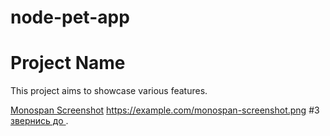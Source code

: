# node-pet-app
# Project Name

This project aims to showcase various features.

[Monospan Screenshot](https://example.com/monospan-screenshot.png)
https://example.com/monospan-screenshot.png
#3
[звернись до ](https://vitejs.dev/).
